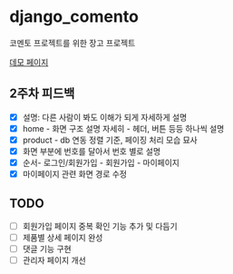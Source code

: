# django_comento
코멘토 프로젝트를 위한 장고 프로젝트

[데모 페이지](http://144.24.67.193:4912)

## 2주차 피드백
- [x] 설명: 다른 사람이 봐도 이해가 되게 자세하게 설명
- [x] home - 화면 구조 설명 자세히 - 헤더, 버튼 등등 하나씩 설명
- [x] product - db 연동 정렬 기준, 페이징 처리 모습 묘사
- [x] 화면 부분에 번호를 달아서 번호 별로 설명
- [x] 순서- 로그인/회원가입 - 회원가입 - 마이페이지
- [x] 마이페이지 관련 화면 경로 수정

## TODO
- [ ] 회원가입 페이지 중복 확인 기능 추가 및 다듬기
- [ ] 제품별 상세 페이지 완성
- [ ] 댓글 기능 구현
- [ ] 관리자 페이지 개선